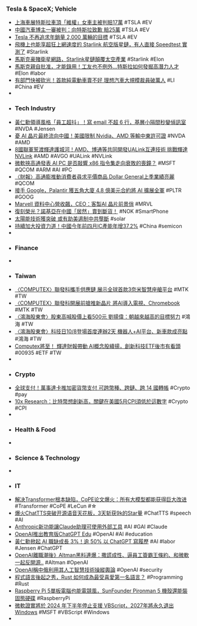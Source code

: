 ### Tesla & SpaceX; Vehicle
- [上海車展特斯拉車頂「維權」女車主被判賠17萬](https://www.epochtimes.com/b5/24/5/30/n14260813.htm) #TSLA #EV
- [中國汽車博主一審被判：向特斯拉致歉 賠25萬](https://www.epochtimes.com/b5/24/5/30/n14260880.htm) #TSLA #EV
- [Tesla 不再追求年銷量 2,000 萬輛的目標](https://www.techbang.com/posts/115647-tesla-is-no-longer-pursuing-its-goal-of-selling-20-million) #TSLA #EV
- [飛機上也能享超狂上網速度的 Starlink 航空版星鏈，有人直接 Speedtest 實測了](https://www.kocpc.com.tw/archives/548935) #Starlink
- [馬斯克豪賭衛星網路，Starlink星鏈顛覆太空產業](https://www.techbang.com/posts/115733-starlinks-disruption-of-the-space-industry) #Starlink #Elon
- [馬斯克親自批准，才能錄用！工友也不例外…特斯拉如何發掘高潛力人才](https://www.businessweekly.com.tw/management/blog/3015751) #Elon #labor
- [有部門快被砍光！首款純電動車賣不好 理想汽車大規模裁員破萬人](https://news.cnyes.com/news/id/5581540) #LI #China #EV
-
- ### Tech Industry
- [黃仁勳領導風格「員工超抖」！寫 email 不超 6 行，基層小隔間秒變偵訊室](https://technews.tw/2024/05/31/nvidia-jensen-huang-email-and-leadership/) #NVDA #Jensen
- [憂 AI 晶片最終流向中國！美國限制 Nvidia、AMD 等輸中東許可證](https://technews.tw/2024/05/31/us-slow-ai-chip-exports-to-middle-east/) #NVDA #AMD
- [8國聯軍誓渡輝達護城河！AMD、博通等共同開發UALink互連技術 挑戰輝達NVLink](https://news.cnyes.com/news/id/5581874) #AMD #AVGO #UALink #NVLink
- [微軟挾高通發表 AI PC 是否敲響 x86 指令集走向衰敗的喪鐘？](https://technews.tw/2024/05/28/in-the-ai-%E2%80%8B%E2%80%8Bpc-gen-x86-is-gradually-dying-out/) #MSFT #QCOM #ARM #AI #PC
- [〈財報〉高通膨推動消費者尋求平價商品 Dollar General上季業績亮麗](https://news.cnyes.com/news/id/5581314) #QCOM
- [接手 Google，Palantir 獲五角大廈 4.8 億美元合約將 AI 擴展全軍](https://technews.tw/2024/05/31/the-pentagon-signed-4-8million-contract-with-palantir-to-push-maven-ai-to-the-all-services/) #PLTR #GOOG
- [Marvell 資料中心營收飆，CEO：客製AI 晶片前景俏](https://finance.technews.tw/2024/05/31/marvell-technology-inc-reports-first-quarter-of-fiscal-year-2025-financial-results/) #MRVL
- [復刻榮光？諾基亞在中國「居然」賣到斷貨！](https://m.cnyes.com/news/id/5581429) #NOK #SmartPhone
- [太陽能技術獲突破 或有助美遏制中共壟斷](https://www.epochtimes.com/b5/24/5/30/n14260942.htm) #solar
- [持續加大投資力道！中國今年前四月IC產能年增37.2%](https://news.cnyes.com/news/id/5581941) #China #semicon
-
- ### Finance
-
- ### Taiwan
- [〈COMPUTEX〉聯發科攜手供應鏈 展示全球首款3奈米智慧座艙平台](https://news.cnyes.com/news/id/5582242) #MTK #TW
- [〈COMPUTEX〉聯發科開展前搶推新晶片 將AI導入電視、Chromebook](https://news.cnyes.com/news/id/5582200) #MTK #TW
- [〈鴻海股東會〉股東高喊股價上看500元 劉揚偉：朝越來越高的目標努力](https://news.cnyes.com/news/id/5581901) #鴻海 #TW
- [〈鴻海股東會〉科技日10/8登場首度連辦2天 機器人+AI平台、新車款成亮點](https://news.cnyes.com/news/id/5582261) #鴻海 #TW
- [Computex將至！ 輝達財報帶動 AI概念股續揚，創新科技ETF後市有看頭](https://news.cnyes.com/news/id/5581900) #00935 #ETF #TW
-
- ### Crypto
- [全球支付！萬事達卡推加密貨幣支付 可跨幣種、跨鏈、跨 14 國轉帳](https://news.cnyes.com/news/id/5581534) #Crypto #pay
- [10x Research：比特幣想創新高，關鍵在美國5月CPI須低於這數字](https://www.blocktempo.com/btc-needs-3-3-or-lower-cpi-print-to-reach-new-ath/) #Crypto #CPI
-
- ### Health & Food
-
- ### Science & Technology
-
- ### IT
- [解决Transformer根本缺陷，CoPE论文爆火：所有大模型都能获得巨大改进](https://www.jiqizhixin.com/articles/2024-05-31-10) #Transformer #CoPE #LeCun #☆
- [爆火ChatTTS突破开源语音天花板，3天斩获9k的Star量](https://www.jiqizhixin.com/articles/2024-05-31-9) #ChatTTS #speech #AI
- [Anthropic新功能讓Claude助理可使用外部工具](https://www.ithome.com.tw/news/163219) #AI #GAI #Claude
- [OpenAI推出教育版ChatGPT Edu](https://www.ithome.com.tw/news/163223) #OpenAI #AI #education
- [黃仁勳掀起 AI 職缺成長 3%！逾 50% 以 ChatGPT 寫履歷](https://finance.technews.tw/2024/05/31/computex-chatgpt/) #AI #labor #Jensen #ChatGPT
- [OpenAI離職潮後》Altman黑料連爆：撒謊成性、逼員工簽霸王條約、和微軟一起反開源..](https://www.blocktempo.com/openai-sees-a-wave-of-employee-turnover/) #Altman #OpenAI
- [OpenAI稱中俄利用其人工智慧技術操縱輿論](https://cn.nytimes.com/technology/20240531/openai-influence-campaigns-report/zh-hant/) #OpenAI #security
- [程式語言後起之秀，Rust 如何成為最受喜愛第一名語言？](https://technews.tw/2024/05/31/rust-favourite-programming-language/) #Programming #Rust
- [Raspberry Pi 5單板電腦也能電競風，SunFounder Pironman 5 機殼還能裝固態硬碟](https://www.techbang.com/posts/115692-sunfounder-pironman-5) #RaspberryPi
- [微軟證實將於 2024 年下半年停止支援 VBScript，2027年將永久退出 Windows](https://www.techbang.com/posts/115576-vbscript-windows) #MSFT #VBScript #Windows
-